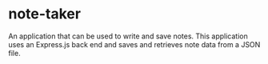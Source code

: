 # note-taker
An application that can be used to write and save notes. This application uses an Express.js back end and saves and retrieves note data from a JSON file.
